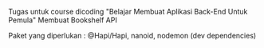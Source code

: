 Tugas untuk course dicoding "Belajar Membuat Aplikasi Back-End Untuk Pemula"
Membuat Bookshelf API

Paket yang diperlukan :
@Hapi/Hapi,
nanoid, 
nodemon (dev dependencies)
